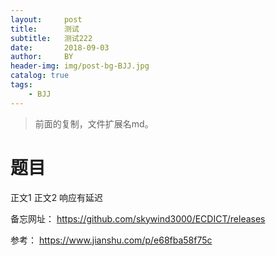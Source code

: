 ```yaml
---
layout:     post
title:      测试
subtitle:   测试222
date:       2018-09-03
author:     BY
header-img: img/post-bg-BJJ.jpg
catalog: true
tags:
    - BJJ
---
```



> 前面的复制，文件扩展名md。

# 题目

正文1
正文2
响应有延迟

备忘网址：
https://github.com/skywind3000/ECDICT/releases

参考：
https://www.jianshu.com/p/e68fba58f75c
